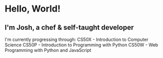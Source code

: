 # Hello, World!
## I'm Josh, a chef & self-taught developer

I'm currently progressing through:
CS50X - Introduction to Computer Science
CS50P - Introduction to Programming with Python
CS50W - Web Programming with Python and JavaScript
